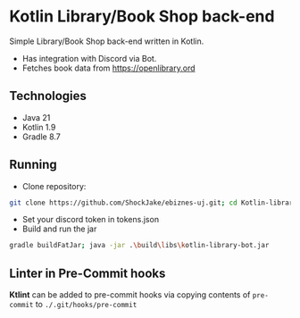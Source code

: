 # Kotlin Library/Book Shop back-end

Simple Library/Book Shop back-end written in Kotlin.

- Has integration with Discord via Bot.
- Fetches book data from <https://openlibrary.ord>

## Technologies

- Java 21
- Kotlin 1.9
- Gradle 8.7

## Running

- Clone repository:

```bash
git clone https://github.com/ShockJake/ebiznes-uj.git; cd Kotlin-library-bot
```

- Set your discord token in tokens.json
- Build and run the jar

```bash
gradle buildFatJar; java -jar .\build\libs\kotlin-library-bot.jar
```

## Linter in Pre-Commit hooks

**Ktlint** can be added to pre-commit hooks via copying contents of `pre-commit`
to `./.git/hooks/pre-commit`
